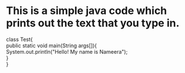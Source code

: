 # This is a simple java code which prints out the text that you type in.
class Test{  
    public static void main(String args[]){  
     System.out.println("Hello! My name is Nameera");  
    }  
} 
